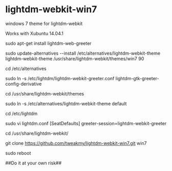 # lightdm-webkit-win7
windows 7 theme for lightdm-webkit

Works with Xubuntu 14.04.1

sudo apt-get install lightdm-web-greeter

sudo update-alternatives --install /etc/alternatives/lightdm-webkit-theme lightdm-webkit-theme /usr/share/lightdm-webkit/themes/win7 90

cd /etc/alternatives

sudo ln -s /etc/lightdm/lightdm-webkit-greeter.conf lightdm-gtk-greeter-config-derivative

cd /usr/share/lightdm-webkit/themes

sudo ln -s /etc/alternatives/lightdm-webkit-theme default

cd /etc/lightdm

sudo vi lightdm.conf
[SeatDefaults]
greeter-session=lightdm-webkit-greeter

cd /usr/share/lightdm-webkit/

git clone https://github.com/tweakmy/lightdm-webkit-win7.git win7

sudo reboot

##Do it at your own risk##
